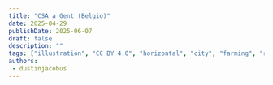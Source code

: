 ```yaml
---
title: "CSA a Gent (Belgio)"
date: 2025-04-29
publishDate: 2025-06-07
draft: false
description: ""
tags: ["illustration", "CC BY 4.0", "horizontal", "city", "farming", "river", "solar", "wind turbine"]
authors:
 - dustinjacobus
---
```

